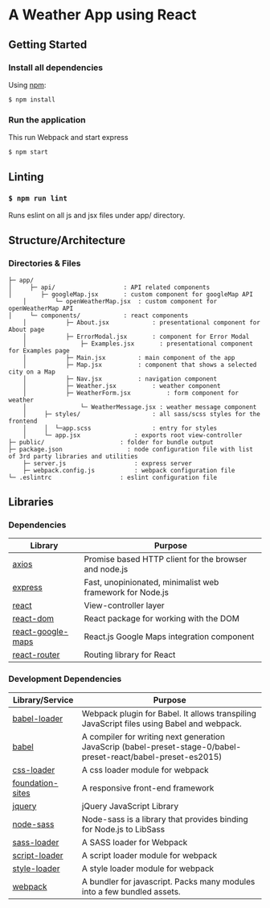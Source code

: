 # A Weather App using React

## Getting Started

### Install all dependencies

Using [npm](https://www.npmjs.com/):

	$ npm install

### Run the application
 This run Webpack and start express

	$ npm start

## Linting
### `$ npm run lint`

Runs eslint on all js and jsx files under app/ directory.

## Structure/Architecture

### Directories & Files

    ├─ app/
    │     ├─ api/                   : API related components
    │        ├─ googleMap.jsx       : custom component for googleMap API
		│        └─ openWeatherMap.jsx  : custom component for openWeatherMap API
    │     └─ components/     	    : react components
		│      	    ├─ About.jsx 		    : presentational component for About page
		│      	    ├─ ErrorModal.jsx		: component for Error Modal
		│      			├─ Examples.jsx		  : presentational component for Examples page
		│      	    ├─ Main.jsx		    : main component of the app
		│      	    ├─ Map.jsx		    : component that shows a selected city on a Map
		│      	    ├─ Nav.jsx		    : navigation component
		│      	    ├─ Weather.jsx		    : weather component
		│      	    ├─ WeatherForm.jsx		    : form component for weather
		│        		└─ WeatherMessage.jsx : weather message component
		│     ├─ styles/                    : all sass/scss styles for the frontend
		│     │  └─app.scss                 : entry for styles
		│     └─ app.jsx               : exports root view-controller
    ├─ public/                 	   : folder for bundle output
    ├─ package.json              	 : node configuration file with list of 3rd party libraries and utilities
		├─ server.js              	   : express server
		├─ webpack.config.js           : webpack configuration file
    └─ .eslintrc               	   : eslint configuration file

## Libraries

### Dependencies

| Library                                                 | Purpose                             |
| ------------------------------------------------------- | ------------------------------------- |
| [axios](https://github.com/mzabriskie/axios)            | Promise based HTTP client for the browser and node.js      |
| [express](https://github.com/expressjs/express/)				| Fast, unopinionated, minimalist web framework for Node.js    |
| [react](http://facebook.github.io/react/)               | View-controller layer                 |
| [react-dom](https://github.com/facebook/react/)         | React package for working with the DOM  |
| [react-google-maps](https://github.com/tomchentw/react-google-maps/)| React.js Google Maps integration component|
| [react-router](https://github.com/rackt/react-router/)  | Routing library for React                  |

### Development Dependencies

| Library/Service                                                          | Purpose                                                                                        |
| ------------------------------------------------------------------------ | ---------------------------------------------------------------------------------------------- |
| [babel-loader](https://github.com/babel/babel-loader/)                     | Webpack plugin for Babel. It  allows transpiling JavaScript files using Babel and webpack.                                                  
| [babel](https://github.com/babel/babel/)                              | A compiler for writing next generation JavaScrip (babel-preset-stage-0/babel-preset-react/babel-preset-es2015)                                                                 |
| [css-loader](https://github.com/webpack/css-loader/) | A css loader module for webpack                                                       |
| [foundation-sites](https://github.com/zurb/foundation-sites/)        | A responsive front-end framework                                                                        |
| [jquery](https://github.com/jquery/jquery/)           | jQuery JavaScript Library                                          |
| [node-sass](https://github.com/sass/node-sass/)                    | Node-sass is a library that provides binding for Node.js to LibSass                                   |
| [sass-loader](https://github.com/jtangelder/sass-loader/)   | A SASS loader for Webpack                    |
| [script-loader](https://github.com/webpack/script-loader/)                      | A script loader module for webpack                                  |
| [style-loader](https://github.com/webpack/style-loader/)| A style loader module for webpack										                                   |
| [webpack](https://github.com/webpack/webpack/)              | A bundler for javascript. Packs many modules into a few bundled assets.                                                 |
